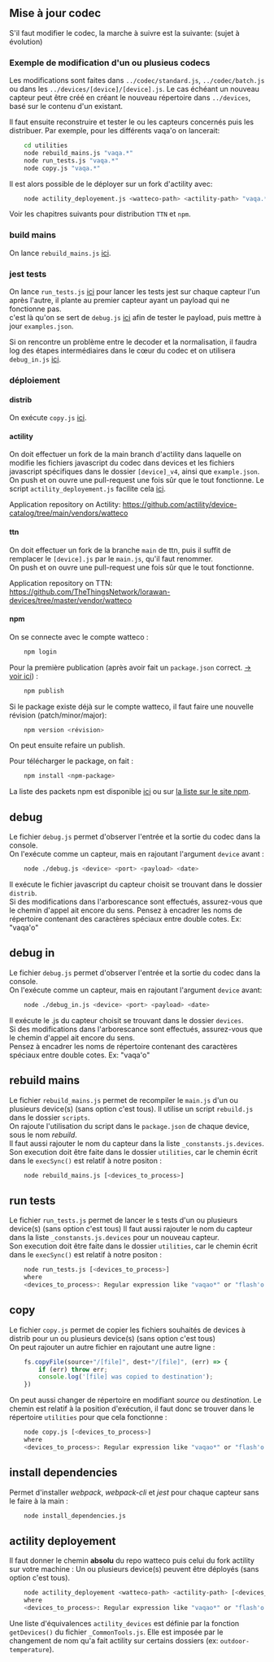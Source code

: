 ## Mise à jour codec

S'il faut modifier le codec, la marche à suivre est la suivante: (sujet à évolution)  


### Exemple de modification d'un ou plusieus codecs

Les modifications sont faites dans `../codec/standard.js`, `../codec/batch.js` ou dans les `../devices/[device]/[device].js`. Le cas échéant un nouveau capteur peut être créé en créant le nouveau répertoire dans `../devices`, basé sur le contenu d'un existant.

Il faut ensuite reconstruire et tester le ou les capteurs concernés puis les distribuer. 
Par exemple, pour les différents vaqa'o on lancerait:
```bash
    cd utilities
    node rebuild_mains.js "vaqa.*"
    node run_tests.js "vaqa.*"
    node copy.js "vaqa.*"
```

Il est alors possible de le déployer sur un fork d'actility avec:
```bash
    node actility_deployement.js <watteco-path> <actility-path> "vaqa.*"
```

Voir les chapitres suivants pour distribution `TTN` et `npm`.

### build mains

On lance `rebuild_mains.js` [ici](#rebuild-mains).

### jest tests

On lance `run_tests.js` [ici](#run-tests) pour lancer les tests jest sur chaque capteur l'un après l'autre, il plante au premier capteur ayant un payload qui ne fonctionne pas.  
c'est là qu'on se sert de `debug.js` [ici](#debug) afin de tester le payload, puis mettre à jour `examples.json`. 

Si on rencontre un problème entre le decoder et la normalisation, il faudra log des étapes intermédiaires dans le cœur du codec et on utilisera `debug_in.js` [ici](#debug-in).

### déploiement

#### distrib

On exécute `copy.js` [ici](#copy).

#### actility

On doit effectuer un fork de la main branch d'actility dans laquelle on modifie les fichiers javascript du codec dans devices et les fichiers javascript spécifiques dans le dossier `[device]_v4`, ainsi que `example.json`.  
On push et on ouvre une pull-request une fois sûr que le tout fonctionne.
Le script `actility_deployement.js` facilite cela [ici](#actility-deployement).

Application repository on Actility: https://github.com/actility/device-catalog/tree/main/vendors/watteco  

#### ttn

On doit effectuer un fork de la branche `main` de ttn, puis il suffit de remplacer le `[device].js` par le `main.js`, qu'il faut renommer.  
On push et on ouvre une pull-request une fois sûr que le tout fonctionne.

Application repository on TTN: https://github.com/TheThingsNetwork/lorawan-devices/tree/master/vendor/watteco

#### npm

On se connecte avec le compte watteco :

```bash 
    npm login
```

Pour la première publication (après avoir fait un `package.json` correct. [→ voir ici](https://github.com/actility/device-catalog/blob/main/template/sample-vendor/drivers/README.md#packaging)) :

```bash
    npm publish
```

Si le package existe déjà sur le compte watteco, il faut faire une nouvelle révision (patch/minor/major):

```bash
    npm version <révision>
```

On peut ensuite refaire un publish.

Pour télécharger le package, on fait :

```bash
    npm install <npm-package>
```

La liste des packets npm est disponible [ici](/distrib/README.md#npm) ou sur [la liste sur le site npm](https://www.npmjs.com/~watteco).

## debug

Le fichier `debug.js` permet d'observer l'entrée et la sortie du codec dans la console.  
On l'exécute comme un capteur, mais en rajoutant l'argument `device` avant :  

```bash
    node ./debug.js <device> <port> <payload> <date>
```

Il exécute le fichier javascript du capteur choisit se trouvant dans le dossier `distrib`.  
Si des modifications dans l'arborescance sont effectués, assurez-vous que le chemin d'appel ait encore du sens. 
Pensez à encadrer les noms de répertoire contenant des caractères spéciaux entre double cotes. Ex: "vaqa'o" 


## debug in

Le fichier `debug.js` permet d'observer l'entrée et la sortie du codec dans la console.  
On l'exécute comme un capteur, mais en rajoutant l'argument `device` avant:  

```bash
    node ./debug_in.js <device> <port> <payload> <date>
```

Il exécute le .js du capteur choisit se trouvant dans le dossier `devices`.  
Si des modifications dans l'arborescance sont effectués, assurez-vous que le chemin d'appel ait encore du sens.  
Pensez à encadrer les noms de répertoire contenant des caractères spéciaux entre double cotes. Ex: "vaqa'o" 


## rebuild mains

Le fichier `rebuild_mains.js` permet de recompiler le `main.js` d'un ou plusieurs device(s) (sans option c'est tous). 
Il utilise un script `rebuild.js` dans le dossier `scripts`.  
On rajoute l'utilisation du script dans le `package.json` de chaque device, sous le nom *rebuild*.  
Il faut aussi rajouter le nom du capteur dans la liste `_constansts.js.devices`.  
Son execution doit être faite dans le dossier `utilities`, car le chemin écrit dans le `execSync()` est relatif à notre positon : 

```bash
    node rebuild_mains.js [<devices_to_process>]
```

## run tests

Le fichier `run_tests.js` permet de lancer le s tests d'un ou plusieurs device(s) (sans option c'est tous) 
Il faut aussi rajouter le nom du capteur dans la liste `_constansts.js.devices` pour un nouveau capteur.  
Son execution doit être faite dans le dossier `utilities`, car le chemin écrit dans le `execSync()` est relatif à notre positon :  

```bash
    node run_tests.js [<devices_to_process>]
    where
    <devices_to_process>: Regular expression like "vaqao*" or "flash'o|intens'o|vaqa'o" or "Vaqao*|flash'o"
```

## copy

Le fichier `copy.js` permet de copier les fichiers souhaités de devices à distrib pour un ou plusieurs device(s) (sans option c'est tous)  
On peut rajouter un autre fichier en rajoutant une autre ligne :  

```javascript
    fs.copyFile(source+"/[file]", dest+"/[file]", (err) => {
        if (err) throw err;
        console.log('[file] was copied to destination');
    })
```

On peut aussi changer de répertoire en modifiant *source* ou *destination*. Le chemin est relatif à la position d'exécution, il faut donc se trouver dans le répertoire `utilities` pour que cela fonctionne :  

```bash
    node copy.js [<devices_to_process>]
    where
    <devices_to_process>: Regular expression like "vaqao*" or "flash'o|intens'o|vaqa'o" or "Vaqao*|flash'o"
```

## install dependencies

Permet d'installer *webpack*, *webpack-cli* et *jest* pour chaque capteur sans le faire à la main :

```bash
    node install_dependencies.js 
```

## actility deployement

Il faut donner le chemin **absolu** du repo watteco puis celui du fork actility sur votre machine :
Un ou plusieurs device(s) peuvent être déployés (sans option c'est tous).

```bash
    node actility_deployement <watteco-path> <actility-path> [<devices_to_process>]
    where
    <devices_to_process>: Regular expression like "vaqao*" or "flash'o|intens'o|vaqa'o" or "Vaqao*|flash'o"
```

Une liste d'équivalences `actility_devices` est définie par la fonction `getDevices()` du fichier `_CommonTools.js`. Elle est imposée par le changement de nom qu'a fait actility sur certains dossiers (ex: `outdoor-temperature`). 